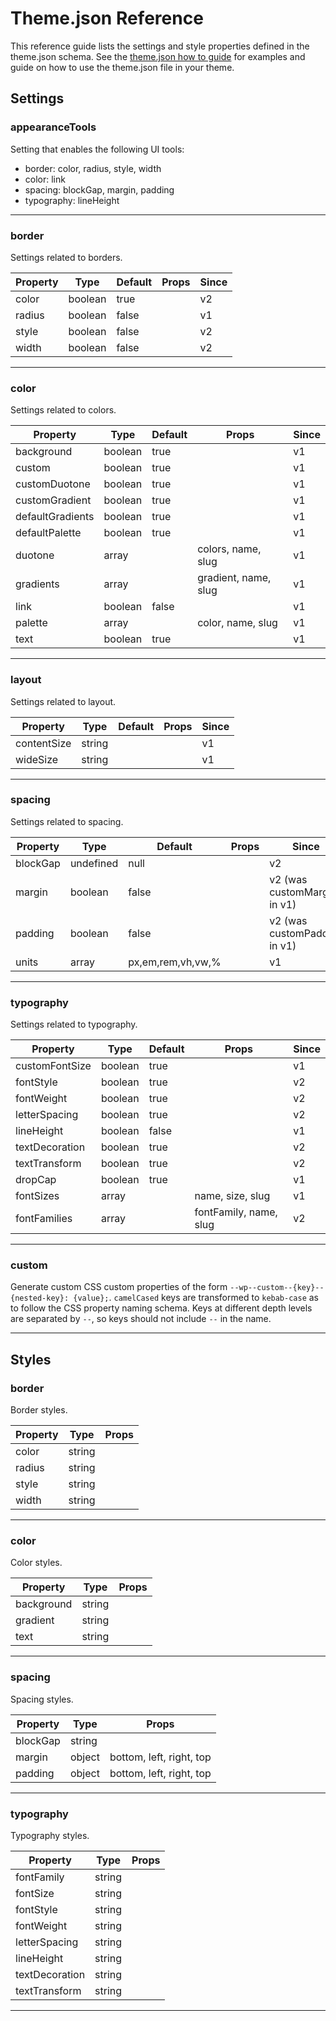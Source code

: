 # Theme.json Reference

This reference guide lists the settings and style properties defined in the theme.json schema. See the [theme.json how to guide](/docs/how-to-guides/themes/theme-json.md) for examples and guide on how to use the theme.json file in your theme.

<!-- START TOKEN Autogenerated - DO NOT EDIT -->
## Settings


### appearanceTools

Setting that enables the following UI tools:

- border: color, radius, style, width
- color: link
- spacing: blockGap, margin, padding
- typography: lineHeight


---

### border

Settings related to borders.

| Property  | Type   | Default | Props  | Since |
| ---       | ---    | ---    |---   | --- |
| color | boolean | true |  | v2 |
| radius | boolean | false |  | v1 |
| style | boolean | false |  | v2 |
| width | boolean | false |  | v2 |

---

### color

Settings related to colors.

| Property  | Type   | Default | Props  | Since |
| ---       | ---    | ---    |---   | --- |
| background | boolean | true |  | v1 |
| custom | boolean | true |  | v1 |
| customDuotone | boolean | true |  | v1 |
| customGradient | boolean | true |  | v1 |
| defaultGradients | boolean | true |  | v1 |
| defaultPalette | boolean | true |  | v1 |
| duotone | array |  | colors, name, slug | v1 |
| gradients | array |  | gradient, name, slug | v1 |
| link | boolean | false |  | v1 |
| palette | array |  | color, name, slug | v1 |
| text | boolean | true |  | v1 |

---

### layout

Settings related to layout.

| Property  | Type   | Default | Props  | Since |
| ---       | ---    | ---    |---   | --- |
| contentSize | string |  |  | v1 |
| wideSize | string |  |  | v1 |

---

### spacing

Settings related to spacing.

| Property  | Type   | Default | Props  | Since |
| ---       | ---    | ---    |---   | --- |
| blockGap | undefined | null |  | v2 |
| margin | boolean | false |  | v2 (was customMargin in v1) |
| padding | boolean | false |  | v2 (was customPadding in v1) |
| units | array | px,em,rem,vh,vw,% |  | v1 |

---

### typography

Settings related to typography.

| Property  | Type   | Default | Props  | Since |
| ---       | ---    | ---    |---   | --- |
| customFontSize | boolean | true |  | v1 |
| fontStyle | boolean | true |  | v2 |
| fontWeight | boolean | true |  | v2 |
| letterSpacing | boolean | true |  | v2 |
| lineHeight | boolean | false |  | v1 |
| textDecoration | boolean | true |  | v2 |
| textTransform | boolean | true |  | v2 |
| dropCap | boolean | true |  | v1 |
| fontSizes | array |  | name, size, slug | v1 |
| fontFamilies | array |  | fontFamily, name, slug | v2 |

---

### custom

Generate custom CSS custom properties of the form `--wp--custom--{key}--{nested-key}: {value};`. `camelCased` keys are transformed to `kebab-case` as to follow the CSS property naming schema. Keys at different depth levels are separated by `--`, so keys should not include `--` in the name.


---
## Styles


### border

Border styles.

| Property  | Type   |  Props  |
| ---       | ---    |---   |
| color | string |  |
| radius | string |  |
| style | string |  |
| width | string |  |

---

### color

Color styles.

| Property  | Type   |  Props  |
| ---       | ---    |---   |
| background | string |  |
| gradient | string |  |
| text | string |  |

---

### spacing

Spacing styles.

| Property  | Type   |  Props  |
| ---       | ---    |---   |
| blockGap | string |  |
| margin | object | bottom, left, right, top |
| padding | object | bottom, left, right, top |

---

### typography

Typography styles.

| Property  | Type   |  Props  |
| ---       | ---    |---   |
| fontFamily | string |  |
| fontSize | string |  |
| fontStyle | string |  |
| fontWeight | string |  |
| letterSpacing | string |  |
| lineHeight | string |  |
| textDecoration | string |  |
| textTransform | string |  |

---

<!-- END TOKEN Autogenerated - DO NOT EDIT -->
